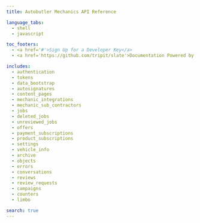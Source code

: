 ```yaml
---
title: Autobutler Mechanics API Reference

language_tabs:
  - shell
  - javascript

toc_footers:
  - <a href='#'>Sign Up for a Developer Key</a>
  - <a href='https://github.com/tripit/slate'>Documentation Powered by Slate</a>

includes:
  - authentication
  - tokens
  - data_bootstrap
  - autosignatures
  - content_pages
  - mechanic_integrations
  - mechanic_sub_contractors
  - jobs
  - deleted_jobs
  - unreviewed_jobs
  - offers
  - payment_subscriptions
  - product_subscriptions
  - settings
  - vehicle_info
  - archive
  - objects
  - errors
  - conversations
  - reviews
  - review_requests
  - campaigns
  - counters
  - limbo

search: true
---
```

